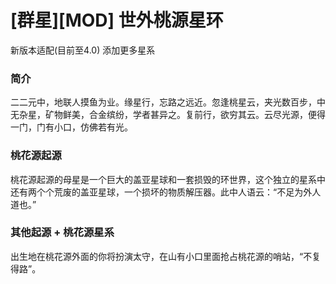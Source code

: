 # [群星][MOD] 世外桃源星环 
新版本适配(目前至4.0) 添加更多星系

### 简介
二二元中，地联人摸鱼为业。缘星行，忘路之远近。忽逢桃星云，夹光数百步，中无杂星，矿物鲜美，合金缤纷，学者甚异之。复前行，欲穷其云。云尽光源，便得一门，门有小口，仿佛若有光。

### 桃花源起源
桃花源起源的母星是一个巨大的盖亚星球和一套损毁的环世界，这个独立的星系中还有两个个荒废的盖亚星球，一个损坏的物质解压器。此中人语云：“不足为外人道也。”

### 其他起源 + 桃花源星系
出生地在桃花源外面的你将扮演太守，在山有小口里面抢占桃花源的哨站，“不复得路”。
